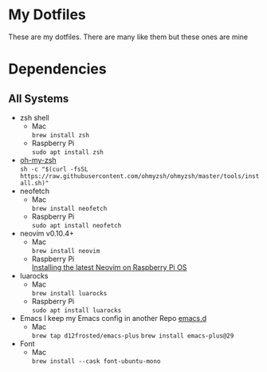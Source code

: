 # My Dotfiles
These are my dotfiles. There are many like them but these ones are mine

# Dependencies
## All Systems
* zsh shell
  * Mac <br>
    `brew install zsh`
  * Raspberry Pi <br>
    `sudo apt install zsh`
* [oh-my-zsh](https://ohmyz.sh) <br>
  `sh -c "$(curl -fsSL https://raw.githubusercontent.com/ohmyzsh/ohmyzsh/master/tools/install.sh)"`
* neofetch
  * Mac <br>
    `brew install neofetch`
  * Raspberry Pi <br>
    `sudo apt install neofetch`
* neovim v0.10.4+
  * Mac <br>
    `brew install neovim`
  * Raspberry Pi <br>
    [Installing the latest Neovim on Raspberry Pi OS](https://luther.io/articles/how-to-install-neovim-on-raspberry-pi/)
* luarocks
  * Mac <br>
    `brew install luarocks`
  * Raspberry Pi <br>
    `sudo apt install luarocks`
* Emacs
I keep my Emacs config in another Repo [emacs.d](https://github.com/irishmac473/emacs.d)
  * Mac <br>
    `brew tap d12frosted/emacs-plus`
    `brew install emacs-plus@29`
* Font
  * Mac <br>
    `brew install --cask font-ubuntu-mono`
